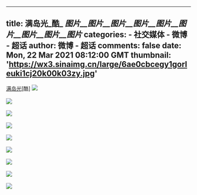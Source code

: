 
---
title: 满岛光_酷_ _图片__图片__图片__图片__图片__图片__图片__图片__图片_
categories: 
    - 社交媒体
    - 微博 - 超话
author: 微博 - 超话
comments: false
date: Mon, 22 Mar 2021 08:12:00 GMT
thumbnail: 'https://wx3.sinaimg.cn/large/6ae0cbcegy1gorleuki1cj20k00k03zy.jpg'
---

<div>   
<a href="https://m.weibo.cn/p/index?extparam=%E6%BB%A1%E5%B2%9B%E5%85%89&containerid=1008084989d223732bf6f02f75ea30efad58a9&luicode=10000011&lfid=1008084989d223732bf6f02f75ea30efad58a9_-_feed" data-hide>满岛光</a>[酷] <img style src="https://wx3.sinaimg.cn/large/6ae0cbcegy1gorleuki1cj20k00k03zy.jpg" referrerpolicy="no-referrer"><br><br><img style src="https://wx3.sinaimg.cn/large/6ae0cbcegy1gorlevj6ndj20pe16x0w1.jpg" referrerpolicy="no-referrer"><br><br><img style src="https://wx3.sinaimg.cn/large/6ae0cbcegy1gorlewhx9nj20sg0w0410.jpg" referrerpolicy="no-referrer"><br><br><img style src="https://wx1.sinaimg.cn/large/6ae0cbcegy1gorlex9hmyj20sg0w076y.jpg" referrerpolicy="no-referrer"><br><br><img style src="https://wx4.sinaimg.cn/large/6ae0cbcegy1gorleyn6ghj20u01emtdg.jpg" referrerpolicy="no-referrer"><br><br><img style src="https://wx2.sinaimg.cn/large/6ae0cbcegy1gorlf0bp4gj20u01emagb.jpg" referrerpolicy="no-referrer"><br><br><img style src="https://wx1.sinaimg.cn/large/6ae0cbcegy1gorlf2g3wtj20u01emte7.jpg" referrerpolicy="no-referrer"><br><br><img style src="https://wx3.sinaimg.cn/large/6ae0cbcegy1gorlf4lyhbj20u01emdkk.jpg" referrerpolicy="no-referrer"><br><br><img style src="https://wx4.sinaimg.cn/large/6ae0cbcegy1gorlf78wglj20u01em0xw.jpg" referrerpolicy="no-referrer"><br><br>  
</div>
            